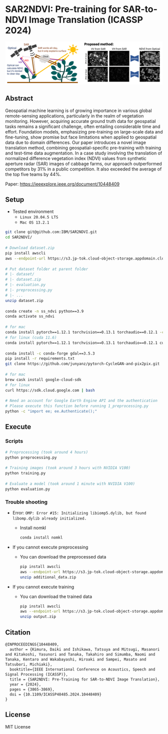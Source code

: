 # SAR2NDVI: Pre-training for SAR-to-NDVI Image Translation (ICASSP 2024)

![Overview](overview.png)

## Abstract

Geospatial machine learning is of growing importance in various global remote-sensing applications, particularly in the realm of vegetation monitoring. However, acquiring accurate ground truth data for geospatial tasks remains a significant challenge, often entailing considerable time and effort. Foundation models, emphasizing pre-training on large-scale data and fine-tuning, show promise but face limitations when applied to geospatial data due to domain differences. Our paper introduces a novel image translation method, combining geospatial-specific pre-training with training and test-time data augmentation. In a case study involving the translation of normalized difference vegetation index (NDVI) values from synthetic aperture radar (SAR) images of cabbage farms, our approach outperformed competitors by 31% in a public competition. It also exceeded the average of the top five teams by 44%.

Paper: https://ieeexplore.ieee.org/document/10448409

## Setup

- Tested environment
  - `Linux 20.04.5 LTS`
  - `Mac OS 13.2.1`

```bash
git clone git@github.com:IBM/SAR2NDVI.git
cd SAR2NDVI/

# Download dataset.zip
pip install awscli
aws --endpoint-url https://s3.jp-tok.cloud-object-storage.appdomain.cloud/ s3 cp s3://sar2ndvi/dataset.zip ./ --no-sign-request

# Put dataset folder at parent folder
# |- dataset/
# |- dataset.zip
# |- evaluation.py
# |- preprocessing.py
# |- ...
unzip dataset.zip

conda create -n ss_ndvi python==3.9
conda activate ss_ndvi

# for mac
conda install pytorch==1.12.1 torchvision==0.13.1 torchaudio==0.12.1 -c pytorch
# for linux (cuda 11.6)
conda install pytorch==1.12.1 torchvision==0.13.1 torchaudio==0.12.1 cudatoolkit=11.6 -c pytorch -c conda-forge

conda install -c conda-forge gdal==3.5.3
pip install -r requirements.txt
git clone https://github.com/junyanz/pytorch-CycleGAN-and-pix2pix.git

# for mac
brew cask install google-cloud-sdk
# for linux
curl https://sdk.cloud.google.com | bash

# Need an account for Google Earth Engine API and the authentication
# Please execute this function before running 1_preprocessing.py
python -c "import ee; ee.Authenticate();"
```

## Execute

### Scripts

```bash
# Preprocessing (took around 4 hours)
python preprocessing.py

# Training images (took around 3 hours with NVIDIA V100)
python training.py

# Evaluate a model (took around 1 minute with NVIDIA V100)
python evaluation.py
```

### Trouble shooting

- Error: `OMP: Error #15: Initializing libiomp5.dylib, but found libomp.dylib already initialized.`

  - Install nomkl

    ```bash
    conda install nomkl
    ```

- If you cannot execute preprocessing

  - You can download the preprocessed data

    ```bash
    pip install awscli
    aws --endpoint-url https://s3.jp-tok.cloud-object-storage.appdomain.cloud/ s3 cp s3://sar2ndvi/additional_data.zip ./ --no-sign-request
    unzip additional_data.zip
    ```

- If you cannot execute training

  - You can download the trained data

    ```bash
    pip install awscli
    aws --endpoint-url https://s3.jp-tok.cloud-object-storage.appdomain.cloud/ s3 cp s3://sar2ndvia/output.zip ./ --no-sign-request
    unzip output.zip
    ```

## Citation

```
@INPROCEEDINGS{10448409,
  author = {Kimura, Daiki and Ishikawa, Tatsuya and Mitsugi, Masanori and Kitakoshi, Yasunori and Tanaka, Takahiro and Simumba, Naomi and Tanaka, Kentaro and Wakabayashi, Hiroaki and Sampei, Masato and Tatsubori, Michiaki},
  booktitle={IEEE International Conference on Acoustics, Speech and Signal Processing (ICASSP)},
  title = {SAR2NDVI: Pre-Training for SAR-to-NDVI Image Translation},
  year = {2024},
  pages = {3865-3869},
  doi = {10.1109/ICASSP48485.2024.10448409}
}
```

## License

MIT License
